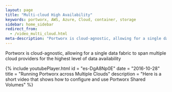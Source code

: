 ```yaml
---
layout: page
title: "Multi-cloud High Availability"
keywords: portworx, AWS, Azure, Cloud, container, storage
sidebar: home_sidebar
redirect_from:
  - /video_multi_cloud.html
meta-description: "Portworx is cloud-agnostic, allowing for a single data fabric to span multiple cloud providers for the highest level of data availability. Find out how in this video!"
---
```


Portworx is cloud-agnostic, allowing for a single data fabric to span multiple cloud providers for the highest level of data availability

{%
    include youtubePlayer.html
    id = "es-DgA8Np0E"
    date = "2016-10-28"
    title = "Running Portworx across Multiple Clouds"
    description = "Here is a short video that shows how to configure and use Portworx Shared Volumes"
%}

